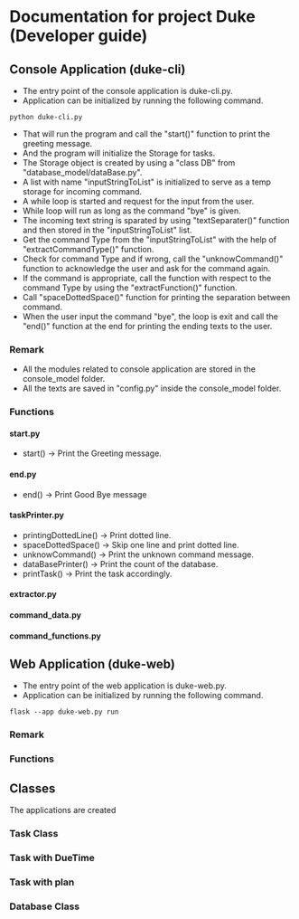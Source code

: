 # Documentation for project Duke (Developer guide)

## Console Application (duke-cli)

- The entry point of the console application is duke-cli.py.  
- Application can be initialized by running the following command.  
```
python duke-cli.py
```
- That will run the program and call the "start()" function to print the greeting message.  
- And the program will initialize the Storage for tasks.  
- The Storage object is created by using a "class DB" from "database_model/dataBase.py".  
- A list with name "inputStringToList" is initialized to serve as a temp storage for incoming command.  
- A while loop is started and request for the input from the user.  
- While loop will run as long as the command "bye" is given.  
- The incoming text string is sparated by using "textSeparater()" function and then stored in the "inputStringToList" list.  
- Get the command Type from the "inputStringToList" with the help of "extractCommandType()" function.  
- Check for command Type and if wrong, call the "unknowCommand()" function to acknowledge the user and ask for the command again.  
- If the command is appropriate, call the function with respect to the command Type by using the "extractFunction()" function.  
- Call "spaceDottedSpace()" function for printing the separation between command.  
- When the user input the command "bye", the loop is exit and call the "end()" function at the end for printing the ending texts to the user.  

### Remark
- All the modules related to console application are stored in the console_model folder.  
- All the texts are saved in "config.py" inside the console_model folder.  

### Functions 
#### start.py 
- start()   -> Print the Greeting message.
#### end.py
- end()     -> Print Good Bye message
#### taskPrinter.py
- printingDottedLine()  -> Print dotted line.
- spaceDottedSpace()    -> Skip one line and print dotted line.
- unknowCommand()       -> Print the unknown command message.
- dataBasePrinter()     -> Print the count of the database.
- printTask()           -> Print the task accordingly.
#### extractor.py
#### command_data.py

#### command_functions.py







## Web Application (duke-web)
- The entry point of the web application is duke-web.py.  
- Application can be initialized by running the following command.  
```
flask --app duke-web.py run
```

### Remark

### Functions 









## Classes
The applications are created 

### Task Class

### Task with DueTime
### Task with plan

### Database Class